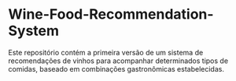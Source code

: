 # Wine-Food-Recommendation-System
Este repositório contém a primeira versão de um sistema de recomendações de vinhos para acompanhar determinados tipos de comidas, baseado em combinações gastronômicas estabelecidas. 
